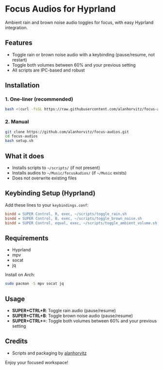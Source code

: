 # Focus Audios for Hyprland

Ambient rain and brown noise audio toggles for focus, with easy Hyprland integration.

## Features
- Toggle rain or brown noise audio with a keybinding (pause/resume, not restart)
- Toggle both volumes between 60% and your previous setting
- All scripts are IPC-based and robust

## Installation

### 1. One-liner (recommended)
```sh
bash <(curl -fsSL https://raw.githubusercontent.com/alanhorvitz/focus-audios/main/setup.sh)
```

### 2. Manual
```sh
git clone https://github.com/alanhorvitz/focus-audios.git
cd focus-audios
bash setup.sh
```

## What it does
- Installs scripts to `~/scripts/` (if not present)
- Installs audios to `~/Music/focusAudios/` (if `~/Music` exists)
- Does not overwrite existing files

## Keybinding Setup (Hyprland)
Add these lines to your `keybindings.conf`:
```ini
bindd = SUPER Control, R, exec, ~/scripts/toggle_rain.sh
bindd = SUPER Control, B, exec, ~/scripts/toggle_brown_noise.sh
bindd = SUPER Control, equal, exec, ~/scripts/toggle_ambient_volume.sh
```

## Requirements
- Hyprland
- mpv
- socat
- jq

Install on Arch:
```sh
sudo pacman -S mpv socat jq
```

## Usage
- **SUPER+CTRL+R**: Toggle rain audio (pause/resume)
- **SUPER+CTRL+B**: Toggle brown noise audio (pause/resume)
- **SUPER+CTRL+=**: Toggle both volumes between 60% and your previous setting

## Credits
- Scripts and packaging by [alanhorvitz](https://github.com/alanhorvitz)

Enjoy your focused workspace! 